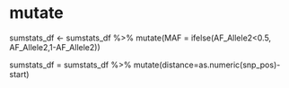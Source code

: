 # mutate

sumstats_df <- sumstats_df %>% mutate(MAF = ifelse(AF_Allele2<0.5, AF_Allele2,1-AF_Allele2))

sumstats_df = sumstats_df %>% mutate(distance=as.numeric(snp_pos)-start)
